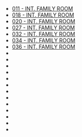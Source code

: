 

* [011 - INT. FAMILY ROOM](011-INT.FamilyRoom.md)
* [018 - INT. FAMILY ROOM](018-INT.FamilyRoom.md)
* [020 - INT. FAMILY ROOM](020-INT.FamilyRoom.md)
* [027 - INT. FAMILY ROOM](027-INT.FamilyRoom.md)
* [032 - INT. FAMILY ROOM](032-INT.FamilyRoom.md)
* [034 - INT. FAMILY ROOM](034-INT.FamilyRoom.md)
* [036 - INT. FAMILY ROOM](036-INT.FamilyRoom.md)
* [](038-INT.FamilyRoom.md)
* [](040-INT.FamilyRoom.md)
* [](042-INT.FamilyRoom.md)
* [](047-INT.FamilyRoom.md)
* [](051-INT.FamilyRoom.md)
* [](053-INT.FamilyRoom.md)
* [](060-INT.FamilyRoom.md)
* [](067-INT.FamilyRoom.md)
* [](069-INT.FamilyRoom.md)
* [](073-INT.FamilyRoom.md)
* [](075-INT.FamilyRoom.md)
* [](114-INT.FamilyRoom.md)
* [](121-INT.FamilyRoom.md)
